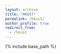 ```yaml
---
layout: archive
title: "HKUST"
permalink: /hkust/
author_profile: true
redirect_from:
  - /hkust
---
```


{% include base_path %}